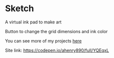 # Sketch
A virtual ink pad to make art

Button to change the grid dimensions and ink color

You can see more of my projects [here](https://codepen.io/ahenry890)

Site link: https://codepen.io/ahenry890/full/YQEqxL
